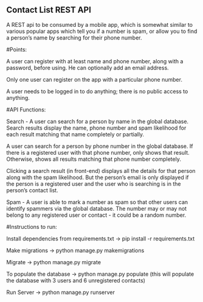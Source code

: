 ## Contact List REST API

A REST api to be consumed by a mobile app, which is somewhat similar to various popular apps
which tell you if a number is spam, or allow you to find a person’s name by searching for their phone
number.

#Points:

A user can register with at least name and phone number, along with a password, before
using. He can optionally add an email address.

Only one user can register on the app with a particular phone number.

A user needs to be logged in to do anything; there is no public access to anything.

#API Functions:

Search - A user can search for a person by name in the global database. Search results display the name,
phone number and spam likelihood for each result matching that name completely or partially.

A user can search for a person by phone number in the global database. If there is a registered
user with that phone number, only shows that result. Otherwise, shows all results matching that
phone number completely.

Clicking a search result (in front-end) displays all the details for that person along with the spam likelihood. But
the person’s email is only displayed if the person is a registered user and the user who is
searching is in the person’s contact list.

Spam - A user is able to mark a number as spam so that other users can identify spammers via
the global database. The number may or may not belong to any registered user or
contact - it could be a random number.

#Instructions to run:

Install dependencies from requirements.txt -> pip install -r requirements.txt

Make migrations -> python manage.py makemigrations

Migrate -> python manage.py migrate

To populate the database -> python manage.py populate
(this will populate the database with 3 users and 6 unregistered contacts)

Run Server -> python manage.py runserver
